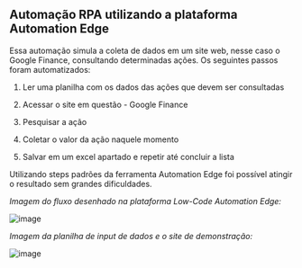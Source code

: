 ## Automação RPA utilizando a plataforma Automation Edge ##

Essa automação simula a coleta de dados em um site web, nesse caso o Google Finance, consultando determinadas ações. Os seguintes passos foram automatizados:

  1. Ler uma planilha com os dados das ações que devem ser consultadas

  2. Acessar o site em questão - Google Finance

  3. Pesquisar a ação

  4. Coletar o valor da ação naquele momento

  5. Salvar em um excel apartado e repetir até concluir a lista

Utilizando steps padrões da ferramenta Automation Edge foi possível atingir o resultado sem grandes dificuldades. 

*Imagem do fluxo desenhado na plataforma Low-Code Automation Edge:*

![image](https://github.com/nickoboco/rpa-ae-google-finance/assets/114833549/339f9798-5ce6-42b5-aaee-a28c13fa66bc)

*Imagem da planilha de input de dados e o site de demonstração:*

![image](https://github.com/nickoboco/rpa-ae-google-finance/assets/114833549/052c4326-e21b-4388-88cf-a1f9959f39ab)
